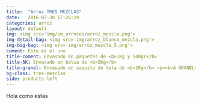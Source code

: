 ```yaml
---
title:  "Arroz TRES MEZCLAS"
date:   2016-07-30 17:26:19
categories: arroz
layout: default
img: <img src='img/sm_arroces/arroz_mezcla.png'>
img-detail-bag: <img src='img/arroz_blanco_mezcla.png'>
img-big-bag: <img src='img/arroz_mezcla_5.png'>
coment: Este es el uno
title-coment: Envasado en paquetes de <b>1Kg y 500gr</b>
title-5K: Envasado en bolsa de <b>5Kg</b>
title-granel: Envasado en saquito de tela de <b>1Kg</b> <p><b>A GRANEL</b><br> Envasado en sacos de <b>10Kg y 25Kg</b> 
bg-class: tres-mezclas
side: products-left
---
```


Hola como estas